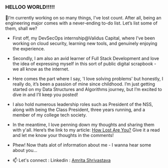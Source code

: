 ### HELLOO WORLD!!!!!

🔭I’m currently working on so many things, I’ve lost count. After all, being an engineering major comes with a never-ending to-do list. Let’s list some of them, shall we?
- First off, my DevSecOps internship@Validus Capital, where I’ve been working on cloud security, learning new tools, and genuinely enjoying the experience.
- Secondly, I am also an avid learner of Full Stack Development and love the idea of expressing myself in this sort of public digital scrapbook - we all know as the internet.
- Here comes the part where I say, 'I love solving problems' but honestly, I really do, it’s been a passion of mine since childhood. I’m just getting started on my Data Structures and Algorithms journey, but I’m excited to dive in and I’ll keep you posted!
- I also hold numerous leadership roles such as President of the NSS, along with being the Class President, three years running, and a member of my college tech society.
- In the meantime, I love penning down my thoughts and sharing them with y'all. Here’s the link to my article: [How Lost Are You?](https://medium.com/@amriii/how-lost-are-you-68f8d3cf9d31)    Give it a read and let me know your thoughts in the comments! 

- Phew! Now thats alot of information about me - I wanna hear some about you...
  
- 📫 Let's connect : Linkedin : [Amrita Shrivastava](https://www.linkedin.com/in/amrita-shrivastava-967a28202/)
